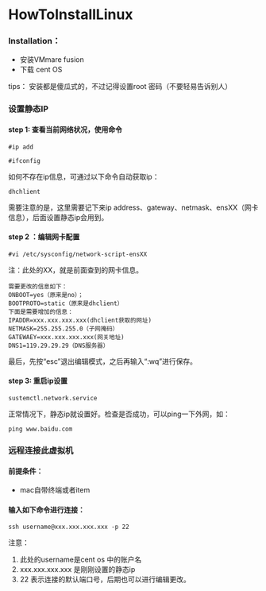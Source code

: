 # HowToInstallLinux

### Installation：
* 安装VMmare fusion
* 下载 cent OS

tips： 安装都是傻瓜式的，不过记得设置root 密码（不要轻易告诉别人）

### 设置静态IP
#### step 1: 查看当前网络状况，使用命令

```
#ip add

#ifconfig
```
如何不存在ip信息，可通过以下命令自动获取ip：

```
dhchlient
```
需要注意的是，这里需要记下来ip address、gateway、netmask、ensXX（网卡信息），后面设置静态ip会用到。

#### step 2 ：编辑网卡配置

```
#vi /etc/sysconfig/network-script-ensXX
```
注：此处的XX，就是前面查到的网卡信息。

```
需要更改的信息如下：
ONBOOT=yes（原来是no）；
BOOTPROTO=static（原来是dhclient）
下面是需要增加的信息：
IPADDR=xxx.xxx.xxx.xxx(dhclient获取的网址)
NETMASK=255.255.255.0（子网掩码）
GATEWAEY=xxx.xxx.xxx.xxx(网关地址)
DNS1=119.29.29.29（DNS服务器）
```

最后，先按“esc”退出编辑模式，之后再输入“:wq”进行保存。
#### step 3: 重启ip设置

```
sustemctl.network.service

```
正常情况下，静态ip就设置好。检查是否成功，可以ping一下外网，如：

```
ping www.baidu.com
```
### 远程连接此虚拟机

#### 前提条件：

* mac自带终端或者item

#### 输入如下命令进行连接：

```
ssh username@xxx.xxx.xxx.xxx -p 22
```
注意：
1.  此处的username是cent os 中的账户名
2.  xxx.xxx.xxx.xxx 是刚刚设置的静态ip
3.  22 表示连接的默认端口号，后期也可以进行编辑更改。






